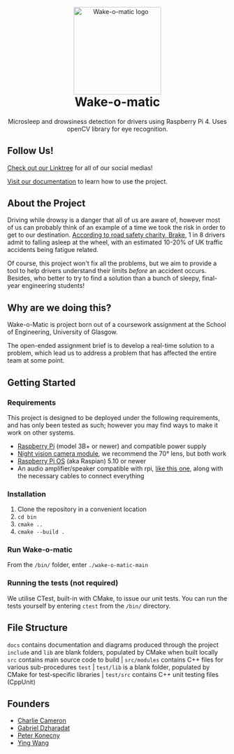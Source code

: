 <p align="center" style="margin-bottom: 0px !important;">
    <img width="200" src="https://github.com/Hamlob/wake-o-matic/blob/main/docs/img/logo_vector.svg" alt="Wake-o-matic logo" align="center">
</p>
<h1 align="center" style="margin-top: 0px;">Wake-o-matic</h1>
<p align="center" >Microsleep and drowsiness detection for drivers using Raspberry Pi 4. Uses openCV library for eye recognition.</p>

## Follow Us!
[Check out our Linktree](https://linktr.ee/wakeomatic) for all of our social medias!

[Visit our documentation](https://hamlob.github.io/wake-o-matic/) to learn how to use the project.

## About the Project
Driving while drowsy is a danger that all of us are aware of, however most of us can probably think of an example of a time we took the risk in order to get to our destination. [According to road safety charity, Brake](https://www.brake.org.uk/get-involved/take-action/mybrake/knowledge-centre/driver-fatigue#:~:text=Worldwide%2C%20it%20is%20estimated%20that,road%20crashes%20are%20fatigue%2Drelated.), 1 in 8 drivers admit to falling asleep at the wheel, with an estimated 10-20% of UK traffic accidents being fatigue related.

Of course, this project won't fix all the problems, but we aim to provide a tool to help drivers understand their limits _before_ an accident occurs. Besides, who better to try to find a solution than a bunch of sleepy, final-year engineering students!

## Why are we doing this?
Wake-o-Matic is project born out of a coursework assignment at the School of Engineering, University of Glasgow. 

The open-ended assignment brief is to develop a real-time solution to a problem, which lead us to address a problem that has affected the entire team at some point.

## Getting Started
### Requirements
This project is designed to be deployed under the following requirements, and has only been tested as such; however you may find ways to make it work on other systems.
* [Raspberry Pi](https://www.raspberrypi.com/products/raspberry-pi-3-model-b-plus/) (model 3B+ or newer) and compatible power supply
* [Night vision camera module](https://shop.pimoroni.com/products/night-vision-camera-module-for-raspberry-pi), we recommend the 70° lens, but both work
* [Raspberry Pi OS](https://www.raspberrypi.com/software/operating-systems/) (aka Raspian) 5.10 or newer
* An audio amplifier/speaker compatible with rpi, [like this one](https://shop.pimoroni.com/products/adafruit-stemma-speaker-plug-and-play-audio-amplifier), along with the necessary cables to connect everything

### Installation
1. Clone the repository in a convenient location
2. `cd bin`
3. `cmake ..`
4. `cmake --build .`

### Run Wake-o-matic
From the `/bin/` folder, enter `./wake-o-matic-main`

### Running the tests (not required)
We utilise CTest, built-in with CMake, to issue our unit tests. You can run the tests yourself by entering `ctest` from the `/bin/` directory.

## File Structure
`docs` contains documentation and diagrams produced through the project
`include` and `lib` are blank folders, populated by CMake when built locally
`src` contains main source code to build
| `src/modules` contains C++ files for various sub-procedures
`test`
| `test/lib` is a blank folder, populated by CMake for test-specific libraries
| `test/src` contains C++ unit testing files (CppUnit)

## Founders
* [Charlie Cameron](https://github.com/Jenibluere)
* [Gabriel Dzharadat](https://github.com/GJaradat)
* [Peter Konecny](https://github.com/Hamlob)
* [Ying Wang](https://github.com/MrMeerkat)
